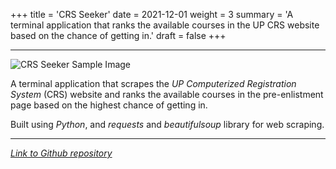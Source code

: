 +++
title = 'CRS Seeker'
date = 2021-12-01
weight = 3
summary = 'A terminal application that ranks the available courses in the UP CRS website based on the chance of getting in.'
draft = false
+++

---

![CRS Seeker Sample Image](/crs-seeker-sample.png)

A terminal application that scrapes the _UP Computerized Registration System_ (CRS) website and ranks the available courses in the pre-enlistment page based on the highest chance of getting in.

Built using _Python_, and _requests_ and _beautifulsoup_ library for web scraping.

---

_[Link to Github repository](https://github.com/marshblocker/crs_seeker)_